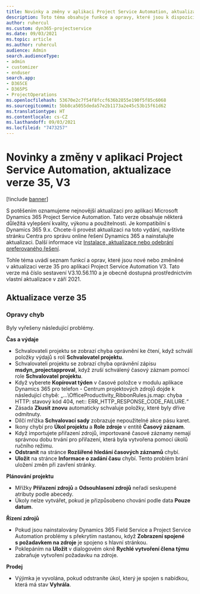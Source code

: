 ```yaml
---
title: Novinky a změny v aplikaci Project Service Automation, aktualizace verze 35, V3
description: Toto téma obsahuje funkce a opravy, které jsou k dispozici ve Microsoft Dynamics 365 Project Service Automation vydání aktualizace 35, V3.
author: ruhercul
ms.custom: dyn365-projectservice
ms.date: 09/03/2021
ms.topic: article
ms.author: ruhercul
audience: Admin
search.audienceType:
- admin
- customizer
- enduser
search.app:
- D365CE
- D365PS
- ProjectOperations
ms.openlocfilehash: 53670e2c7f54f8fccf636b2855e190f5f85c6068
ms.sourcegitcommit: 5bb8ca5055deda57e2b1173a2e45c53b15f61d62
ms.translationtype: HT
ms.contentlocale: cs-CZ
ms.lasthandoff: 09/03/2021
ms.locfileid: "7473257"
---
```

# <a name="whats-new-or-changed-in-project-service-automation-update-release-35-v3"></a>Novinky a změny v aplikaci Project Service Automation, aktualizace verze 35, V3

[!include [banner](../includes/psa-now-project-operations.md)]

S potěšením oznamujeme nejnovější aktualizaci pro aplikaci Microsoft Dynamics 365 Project Service Automation. Tato verze obsahuje některá důležitá vylepšení kvality, výkonu a použitelnosti. Je kompatibilní s Dynamics 365 9.x. Chcete-li provést aktualizaci na toto vydání, navštivte stránku Centra pro správu online řešení Dynamics 365 a nainstalujte aktualizaci. Další informace viz [Instalace, aktualizace nebo odebrání preferovaného řešení](/power-platform/admin/install-remove-preferred-solution).

Tohle téma uvádí seznam funkcí a oprav, které jsou nové nebo změněné v aktualizaci verze 35 pro aplikaci Project Service Automation V3. Tato verze má číslo sestavení V3.10.56.110 a je obecně dostupná prostřednictvím vlastní aktualizace v září 2021.

## <a name="update-release-35"></a>Aktualizace verze 35

### <a name="bug-fixes"></a>Opravy chyb

Byly vyřešeny následující problémy.

**Čas a výdaje**

- Schvalovateli projektu se zobrazí chyba oprávnění ke čtení, když schválí položky výdajů s rolí **Schvalovatel projektu**.
- Schvalovateli projektu se zobrazí chyba oprávnění zápisu **msdyn_projectapproval**, když zruší schválený časový záznam pomocí role **Schvalovatel projektu**.
- Když vyberete **Kopírovat týden** v časové položce v modulu aplikace Dynamics 365 pro telefon - Centrum projektových zdrojů dojde k následující chybě: „...\OfficeProductivity_RibbonRules.js.map: chyba HTTP: stavový kód 404, net:: ERR_HTTP_RESPONSE_CODE_FAILURE.“
- Zásada **Zkusit znovu** automaticky schvaluje položky, které byly dříve odmítnuty.
- Dílčí mřížka **Schvalovací sady** zobrazuje nepoužitelné akce pásu karet.
- Ikony chybí pro **Úkol projektu** a **Role zdroje** v entitě **Časový záznam**.
- Když importujete přiřazení zdrojů, importované časové záznamy nemají správnou dobu trvání pro přiřazení, která byla vytvořena pomocí úkolů ručního režimu.
- **Odstranit** na stránce **Rozšířené hledání časových záznamů** chybí.
- **Uložit** na stránce **Informace o zadání času** chybí. Tento problém brání uložení změn při zavření stránky.

**Plánování projektu**

- Mřížky **Přiřazení zdrojů** a **Odsouhlasení zdrojů** neřadí seskupené atributy podle abecedy.
- Úkoly nelze vytvářet, pokud je přizpůsobeno chování podle data **Pouze datum**.

**Řízení zdrojů**

- Pokud jsou nainstalovány Dynamics 365 Field Service a Project Service Automation problémy s překrytím nastanou, když **Zobrazení spojené s požadavkem na zdroje** je spojeno s hlavní stránkou.
- Poklepáním na **Uložit** v dialogovém okně **Rychlé vytvoření člena týmu** zabraňuje vytvoření požadavku na zdroje.

**Prodej**

- Výjimka je vyvolána, pokud odstraníte úkol, který je spojen s nabídkou, která má stav **Vyhrála**.
